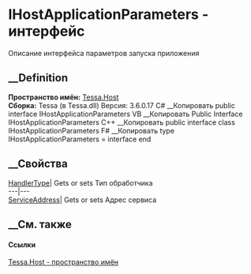 # IHostApplicationParameters - интерфейс
Описание интерфейса параметров запуска приложения
## __Definition
 **Пространство имён:** [Tessa.Host](N_Tessa_Host.htm)  
 **Сборка:** Tessa (в Tessa.dll) Версия: 3.6.0.17
C# __Копировать
     public interface IHostApplicationParameters
VB __Копировать
     Public Interface IHostApplicationParameters
C++ __Копировать
     public interface class IHostApplicationParameters
F# __Копировать
     type IHostApplicationParameters = interface end
##  __Свойства
[HandlerType](P_Tessa_Host_IHostApplicationParameters_HandlerType.htm)|  Gets
or sets Тип обработчика  
---|---  
[ServiceAddress](P_Tessa_Host_IHostApplicationParameters_ServiceAddress.htm)|
Gets or sets Адрес сервиса  
## __См. также
#### Ссылки
[Tessa.Host - пространство имён](N_Tessa_Host.htm)
